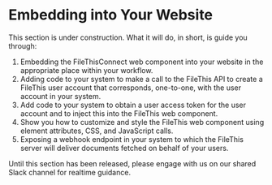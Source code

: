 # Embedding into Your Website

This section is under construction. What it will do, in short, is guide you through:

1. Embedding the FileThisConnect web component into your website in the appropriate place within your workflow.
2. Adding code to your system to make a call to the FileThis API to create a FileThis user account that corresponds, one-to-one, with the user account in your system.
3. Add code to your system to obtain a user access token for the user account and to inject this into the FileThis web component.
4. Show you how to customize and style the FileThis web component using element attributes, CSS, and JavaScript calls.
5. Exposing a webhook endpoint in your system to which the FileThis server will deliver documents fetched on behalf of your users.

Until this section has been released, please engage with us on our shared Slack channel for realtime guidance.